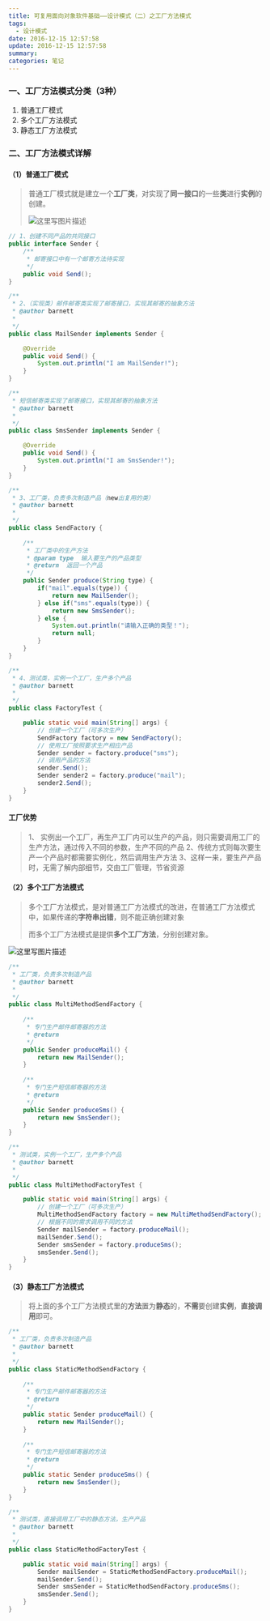 ```yaml
---
title: 可复用面向对象软件基础——设计模式（二）之工厂方法模式
tags:
  - 设计模式
date: 2016-12-15 12:57:58
update: 2016-12-15 12:57:58
summary:
categories: 笔记
---
```


### 一、工厂方法模式分类（3种）

 1. 普通工厂模式
 2. 多个工厂方法模式
 3. 静态工厂方法模式
### 二、工厂方法模式详解
#### （1）普通工厂模式

> 普通工厂模式就是建立一个**工厂类**，对实现了**同一接口**的一些**类**进行**实例**的创建。
> 
> ![这里写图片描述](https://imgconvert.csdnimg.cn/aHR0cDovL2ltZy5ibG9nLmNzZG4ubmV0LzIwMTYxMjE1MTEyNDMwNDE2?x-oss-process=image/format,png)
```java
// 1、创建不同产品的共同接口
public interface Sender {
	/**
	 * 邮寄接口中有一个邮寄方法待实现
	 */
	public void Send();
}
```

```java
/**
 * 2、（实现类）邮件邮寄类实现了邮寄接口，实现其邮寄的抽象方法
 * @author barnett
 *
 */
public class MailSender implements Sender {

	@Override
	public void Send() {
		System.out.println("I am MailSender!");
	}
}
```

```java
/**
 * 短信邮寄类实现了邮寄接口，实现其邮寄的抽象方法
 * @author barnett
 *
 */
public class SmsSender implements Sender {

	@Override
	public void Send() {
		System.out.println("I am SmsSender!");
	}
}
```

```java
/**
 * 3、工厂类，负责多次制造产品（new出复用的类）
 * @author barnett
 *
 */
public class SendFactory {
	
	/**
	 * 工厂类中的生产方法
	 * @param type	输入要生产的产品类型
	 * @return	返回一个产品
	 */
	public Sender produce(String type) {
		if("mail".equals(type)) {
			return new MailSender();
		} else if("sms".equals(type)) {
			return new SmsSender();
		} else {
			System.out.println("请输入正确的类型！");
			return null;
		}
	}
}
```

```java
/**
 * 4、测试类，实例一个工厂，生产多个产品
 * @author barnett
 *
 */
public class FactoryTest {

	public static void main(String[] args) {
		// 创建一个工厂（可多次生产）
		SendFactory factory = new SendFactory();
		// 使用工厂按照要求生产相应产品
		Sender sender = factory.produce("sms");
		// 调用产品的方法
		sender.Send();
		Sender sender2 = factory.produce("mail");
		sender2.Send();
	}
}
```

#### 工厂优势
> 1、 实例出一个工厂，再生产工厂内可以生产的产品，则只需要调用工厂的生产方法，通过传入不同的参数，生产不同的产品
> 2、传统方式则每次要生产一个产品时都需要实例化，然后调用生产方法
> 3、这样一来，要生产产品时，无需了解内部细节，交由工厂管理，节省资源

#### （2）多个工厂方法模式

> 多个工厂方法模式，是对普通工厂方法模式的改进，在普通工厂方法模式中，如果传递的**字符串出错**，则不能正确创建对象
> 
> 而多个工厂方法模式是提供**多个工厂方法**，分别创建对象。

![这里写图片描述](https://imgconvert.csdnimg.cn/aHR0cDovL2ltZy5ibG9nLmNzZG4ubmV0LzIwMTYxMjE1MTE0MzM4ODk1?x-oss-process=image/format,png)

```java
/**
 * 工厂类，负责多次制造产品
 * @author barnett
 *
 */
public class MultiMethodSendFactory {
	
	/**
	 * 专门生产邮件邮寄器的方法
	 * @return
	 */
	public Sender produceMail() {
		return new MailSender();
	}
	
	/**
	 * 专门生产短信邮寄器的方法
	 * @return
	 */
	public Sender produceSms() {
		return new SmsSender();
	}
}
```

```java
/**
 * 测试类，实例一个工厂，生产多个产品
 * @author barnett
 *
 */
public class MultiMethodFactoryTest {

	public static void main(String[] args) {
		// 创建一个工厂（可多次生产）
		MultiMethodSendFactory factory = new MultiMethodSendFactory();
		// 根据不同的需求调用不同的方法
		Sender mailSender = factory.produceMail();
		mailSender.Send();
		Sender smsSender = factory.produceSms();
		smsSender.Send();
	}
}
```

#### （3）静态工厂方法模式

> 将上面的多个工厂方法模式里的**方法**置为**静态**的，**不需**要创建**实例**，**直接调用**即可。

```java
/**
 * 工厂类，负责多次制造产品
 * @author barnett
 *
 */
public class StaticMethodSendFactory {
	
	/**
	 * 专门生产邮件邮寄器的方法
	 * @return
	 */
	public static Sender produceMail() {
		return new MailSender();
	}
	
	/**
	 * 专门生产短信邮寄器的方法
	 * @return
	 */
	public static Sender produceSms() {
		return new SmsSender();
	}
}
```

```java
/**
 * 测试类，直接调用工厂中的静态方法，生产产品
 * @author barnett
 *
 */
public class StaticMethodFactoryTest {

	public static void main(String[] args) {
		Sender mailSender = StaticMethodSendFactory.produceMail();
		mailSender.Send();
		Sender smsSender = StaticMethodSendFactory.produceSms();
		smsSender.Send();
	}
}
```